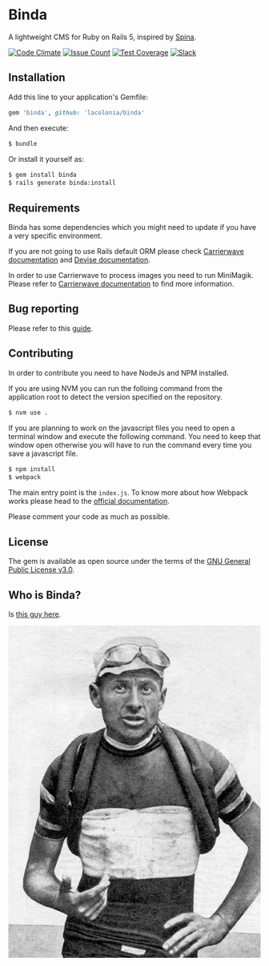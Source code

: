 # Binda
A lightweight CMS for Ruby on Rails 5, inspired by [Spina](http://www.spinacms.com).

[![Code Climate](https://codeclimate.com/github/a-barbieri/binda/badges/gpa.svg)](https://codeclimate.com/github/a-barbieri/binda)
[![Issue Count](https://codeclimate.com/github/a-barbieri/binda/badges/issue_count.svg)](https://codeclimate.com/github/a-barbieri/binda)
[![Test Coverage](https://codeclimate.com/github/a-barbieri/binda/badges/coverage.svg)](https://codeclimate.com/github/a-barbieri/binda/coverage)
[![Slack](https://slack.binda.com/badge.svg)](https://slack.binda.com)

## Installation
Add this line to your application's Gemfile:

```ruby
gem 'binda', github: 'lacolonia/binda'
```

And then execute:
```bash
$ bundle
```

Or install it yourself as:
```bash
$ gem install binda
$ rails generate binda:install
```

## Requirements
Binda has some dependencies which you might need to update if you have a very specific environment.

If you are not going to use Rails default ORM please check [Carrierwave documentation](https://github.com/carrierwaveuploader/carrierwave#datamapper-mongoid-sequel) and [Devise documentation](https://github.com/plataformatec/devise#other-orms).

In order to use Carrierwave to process images you need to run MiniMagik. Please refer to [Carrierwave documentation](https://github.com/carrierwaveuploader/carrierwave#using-minimagick) to find more information.

## Bug reporting
Please refer to this [guide](http://yourbugreportneedsmore.info).

## Contributing
In order to contribute you need to have NodeJs and NPM installed.

If you are using NVM you can run the folloing command from the application root to detect the version specified on the repository.

```bash
$ nvm use .
```

If you are planning to work on the javascript files you need to open a terminal window and execute the following command. You need to keep that window open otherwise you will have to run the command every time you save a javascript file.

```bash
$ npm install
$ webpack
```

The main entry point is the `index.js`. To know more about how Webpack works please head to the [official documentation](https://webpack.js.org/).

Please comment your code as much as possible.

## License
The gem is available as open source under the terms of the [GNU General Public License v3.0](https://github.com/a-barbieri/binda/blob/master/LICENSE).

## Who is Binda?
Is [this guy here](https://en.wikipedia.org/wiki/Alfredo_Binda).

![Alfredo Binda 1927](./Alfredo_Binda_1927.jpg)
